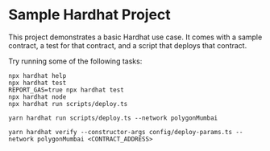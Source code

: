 # Sample Hardhat Project

This project demonstrates a basic Hardhat use case. It comes with a sample contract, a test for that contract, and a script that deploys that contract.

Try running some of the following tasks:

```shell
npx hardhat help
npx hardhat test
REPORT_GAS=true npx hardhat test
npx hardhat node
npx hardhat run scripts/deploy.ts
```

```shell
yarn hardhat run scripts/deploy.ts --network polygonMumbai

yarn hardhat verify --constructor-args config/deploy-params.ts --network polygonMumbai <CONTRACT_ADDRESS>
```

